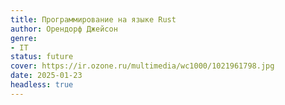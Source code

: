```yaml
---
title: Программирование на языке Rust
author: Орендорф Джейсон
genre:
- IT
status: future
cover: https://ir.ozone.ru/multimedia/wc1000/1021961798.jpg
date: 2025-01-23
headless: true
---
```


